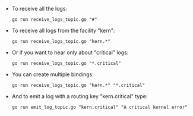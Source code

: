 - To receive all the logs:
    ```
    go run receive_logs_topic.go "#"
    ```
- To receive all logs from the facility "kern":
    ```
    go run receive_logs_topic.go "kern.*"
    ```

- Or if you want to hear only about "critical" logs:
    ```
    go run receive_logs_topic.go "*.critical"
    ```

- You can create multiple bindings:
    ```
    go run receive_logs_topic.go "kern.*" "*.critical"

    ```

- And to emit a log with a routing key "kern.critical" type:
    ```
    go run emit_log_topic.go "kern.critical" "A critical kernel error"
    ```

